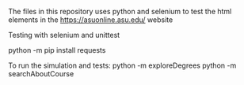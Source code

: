 The files in this repository uses python and selenium to test the html elements in the https://asuonline.asu.edu/ website

Testing with selenium and unittest

python -m pip install requests

To run the simulation and tests: 
    python -m exploreDegrees
    python -m searchAboutCourse